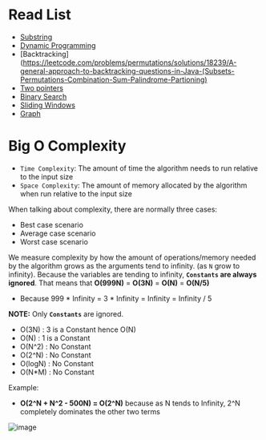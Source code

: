 # Read List
- [Substring](https://leetcode.com/problems/minimum-window-substring/solutions/26808/Here-is-a-10-line-template-that-can-solve-most-'substring'-problems/)
- [Dynamic Programming](https://leetcode.com/discuss/study-guide/458695/Dynamic-Programming-Patterns)
- [Backtracking](https://leetcode.com/problems/permutations/solutions/18239/A-general-approach-to-backtracking-questions-in-Java-(Subsets-Permutations-Combination-Sum-Palindrome-Partioning)
- [Two pointers](https://leetcode.com/discuss/study-guide/1688903/Solved-all-two-pointers-problems-in-100-days)
- [Binary Search](https://leetcode.com/discuss/study-guide/786126/Python-Powerful-Ultimate-Binary-Search-Template.-Solved-many-problems)
- [Sliding Windows](https://leetcode.com/problems/frequency-of-the-most-frequent-element/solutions/1175088/C++-Maximum-Sliding-Window-Cheatsheet-Template/)
- [Graph](https://leetcode.com/discuss/study-guide/655708/Graph-For-Beginners-Problems-or-Pattern-or-Sample-Solutions)

# Big O Complexity
- `Time Complexity`: The amount of time the algorithm needs to run relative to the input size
- `Space Complexity`: The amount of memory allocated by the algorithm when run relative to the input size

When talking about complexity, there are normally three cases:

- Best case scenario
- Average case scenario
- Worst case scenario

We measure complexity by how the amount of operations/memory needed by the algorithm grows as the arguments tend to infinity. (as `N` grow to infinity). Because the variables are tending to infinity, **`Constants` are always ignored**. That means that **O(999N)** = **O(3N)** = **O(N)** = **O(N/5)** 
- Because 999 * Infinity = 3 * Infinity = Infinity = Infinity / 5

**NOTE:** Only **`Constants`** are ignored.
- O(3N) : 3 is a Constant hence O(N) 
- O(N) : 1 is a Constant
- O(N^2) : No Constant
- O(2^N) : No Constant
- O(logN) : No Constant
- O(N\*M) : No Constant

Example: 
- **O(2^N + N^2 - 500N) = O(2^N)** because as N tends to Infinity, 2^N completely dominates the other two terms

![image](https://user-images.githubusercontent.com/59940078/235910304-7c9bef41-5d6c-4a3d-bd03-9192cea0aee3.png)
